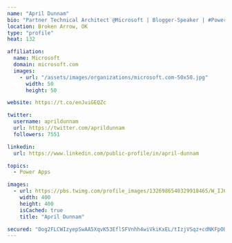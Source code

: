 ```yaml
---
name: "April Dunnam"
bio: "Partner Technical Architect @Microsoft | Blogger-Speaker | #PowerApps, #PowerAutomate, #Office365, #SharePoint | #WIT | #Karaoke Queen"
location: Broken Arrow, OK
type: "profile"
heat: 132

affiliation:
  name: Microsoft
  domain: microsoft.com
  images:
    - url: "/assets/images/organizations/microsoft.com-50x50.jpg"
      width: 50
      height: 50

website: https://t.co/enJuiGEQZc

twitter:
  username: aprildunnam
  url: https://twitter.com/aprildunnam
  followers: 7551

linkedin:
  url: https://www.linkedin.com/public-profile/in/april-dunnam

topics:
  - Power Apps

images:
  - url: https://pbs.twimg.com/profile_images/1326986540329918465/W_IJ6Ih2_400x400.jpg
    width: 400
    height: 400
    isCached: true
    title: "April Dunnam"

secured: "Dog2FLCWIzyepSwAA5XqvK53EflSFVnhh4wiVkiKxEL/tIzjVSqz+cdNKFpOUCxSNFD6LmkPeIgNr9mF3CBQeyWqYanVcvgyyPOyPo5LAKTPocByulqTzWEVTdr7GAbkTEw9J2afxmg8H5o50DPpUKsl+4BbL0QbSUYZfQqrJOVMRvRR8pcV+P8qCmg1stTTfOxGgZJZV9RgiGQACXFNO6TT+H7ZJpsxitim3hxKIf15GZohP4epdXwnnPIwAPec7Ntm9usBFYc2SlN3vaOc5aYfMscx6ZwPz7LpMx1YlTACBJQSaXYrm3wJ90NNPHenqGt6rT11mQajBRj06J5HYSm06+c27UUQkpg0bQzdSWPiZ7j4AKwNnar8KSumoZq3epd98wpyiG20Gj5UrSjPZI3uTGxTG2Mu3uXSpMhQWOw=;jw8iXlUfaO1XGmfCpdGu8Q=="
---
```


